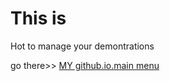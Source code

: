 # This is
Hot to manage your demontrations

go there>>
[MY github.io.main menu](https://gultekinmg.github.io)
